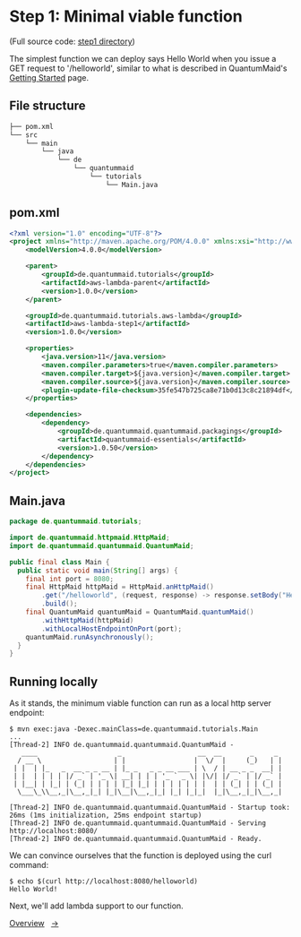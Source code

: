# Step 1: Minimal viable function

(Full source code: [step1 directory](step1))

The simplest function we can deploy says Hello World when you issue a GET request to '/helloworld', similar to what is described in QuantumMaid's [Getting Started](https://quantummaid.de/docs/01_gettingstarted.html) page.

## File structure

```bash
├── pom.xml
└── src
    └── main
        └── java
            └── de
                └── quantummaid
                    └── tutorials
                        └── Main.java
```

## pom.xml

<!---[CodeSnippet](file=step1/pom.xml)-->
```xml
<?xml version="1.0" encoding="UTF-8"?>
<project xmlns="http://maven.apache.org/POM/4.0.0" xmlns:xsi="http://www.w3.org/2001/XMLSchema-instance" xsi:schemaLocation="http://maven.apache.org/POM/4.0.0 http://maven.apache.org/xsd/maven-4.0.0.xsd">
    <modelVersion>4.0.0</modelVersion>

    <parent>
        <groupId>de.quantummaid.tutorials</groupId>
        <artifactId>aws-lambda-parent</artifactId>
        <version>1.0.0</version>
    </parent>

    <groupId>de.quantummaid.tutorials.aws-lambda</groupId>
    <artifactId>aws-lambda-step1</artifactId>
    <version>1.0.0</version>

    <properties>
        <java.version>11</java.version>
        <maven.compiler.parameters>true</maven.compiler.parameters>
        <maven.compiler.target>${java.version}</maven.compiler.target>
        <maven.compiler.source>${java.version}</maven.compiler.source>
        <plugin-update-file-checksum>35fe547b725ca8e71b0d13c8c21894df</plugin-update-file-checksum>
    </properties>

    <dependencies>
        <dependency>
            <groupId>de.quantummaid.quantummaid.packagings</groupId>
            <artifactId>quantummaid-essentials</artifactId>
            <version>1.0.50</version>
        </dependency>
    </dependencies>
</project>

```

## Main.java

<!---[CodeSnippet](file=step1/src/main/java/de/quantummaid/tutorials/Main.java)-->
```java
package de.quantummaid.tutorials;

import de.quantummaid.httpmaid.HttpMaid;
import de.quantummaid.quantummaid.QuantumMaid;

public final class Main {
  public static void main(String[] args) {
    final int port = 8080;
    final HttpMaid httpMaid = HttpMaid.anHttpMaid()
        .get("/helloworld", (request, response) -> response.setBody("Hello World!"))
        .build();
    final QuantumMaid quantumMaid = QuantumMaid.quantumMaid()
        .withHttpMaid(httpMaid)
        .withLocalHostEndpointOnPort(port);
    quantumMaid.runAsynchronously();
  }
}

```

## Running locally

As it stands, the minimum viable function can run as a local http server endpoint:

```shell
$ mvn exec:java -Dexec.mainClass=de.quantummaid.tutorials.Main
...
[Thread-2] INFO de.quantummaid.quantummaid.QuantumMaid -
   ____                    _                   __  __       _     _
  / __ \                  | |                 |  \/  |     (_)   | |
 | |  | |_   _  __ _ _ __ | |_ _   _ _ __ ___ | \  / | __ _ _  __| |
 | |  | | | | |/ _` | '_ \| __| | | | '_ ` _ \| |\/| |/ _` | |/ _` |
 | |__| | |_| | (_| | | | | |_| |_| | | | | | | |  | | (_| | | (_| |
  \___\_\\__,_|\__,_|_| |_|\__|\__,_|_| |_| |_|_|  |_|\__,_|_|\__,_|

[Thread-2] INFO de.quantummaid.quantummaid.QuantumMaid - Startup took: 26ms (1ms initialization, 25ms endpoint startup)
[Thread-2] INFO de.quantummaid.quantummaid.QuantumMaid - Serving http://localhost:8080/
[Thread-2] INFO de.quantummaid.quantummaid.QuantumMaid - Ready.
```

We can convince ourselves that the function is deployed using the curl command:

```shell
$ echo $(curl http://localhost:8080/helloworld)
Hello World!
```

Next, we'll add lambda support to our function.

<!---[Nav]-->
[Overview](README.md)&nbsp;&nbsp;&nbsp;[&rarr;](02_AddingLambdaSupport.md)